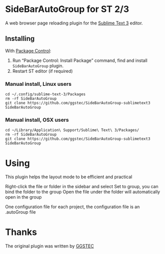 # SideBarAutoGroup for ST 2/3

A web browser page reloading plugin for the [Sublime Text 3](http://sublimetext.com "Sublime Text 3") editor.

## Installing

With [Package Control](http://wbond.net/sublime_packages/package_control):

1. Run “Package Control: Install Package” command, find and install `SideBarAutoGroup` plugin.
2. Restart ST editor (if required)

### Manual install, Linux users

```
cd ~/.config/sublime-text-3/Packages
rm -rf SideBarAutoGroup
git clone https://github.com/ggstec/SideBarAutoGroup-sublimetext3 SideBarAutoGroup
```

### Manual install, OSX users

```
cd ~/Library/Application\ Support/Sublime\ Text\ 3/Packages/
rm -rf SideBarAutoGroup
git clone https://github.com/ggstec/SideBarAutoGroup-sublimetext3 SideBarAutoGroup
```

# Using

This plugin helps the layout mode to be efficient and practical

Right-click the file or folder in the sidebar and select Set to group, you can bind the folder to the group
Open the file under the folder will automatically open in the group

One configuration file for each project, the configuration file is an .autoGroup file

# Thanks

The original plugin was written by [GGSTEC](https://github.com/ggstec)
